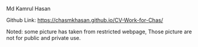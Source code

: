 Md Kamrul Hasan

Github Link: https://chasmkhasan.github.io/CV-Work-for-Chas/

Noted: some picture has taken from restricted webpage, Those picture are not for public and private use.

